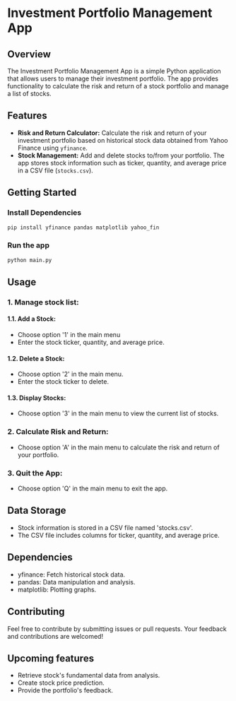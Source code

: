 # Investment Portfolio Management App

## Overview

The Investment Portfolio Management App is a simple Python application that allows users to manage their investment portfolio. The app provides functionality to calculate the risk and return of a stock portfolio and manage a list of stocks.

## Features

- **Risk and Return Calculator:** Calculate the risk and return of your investment portfolio based on historical stock data obtained from Yahoo Finance using `yfinance`.
- **Stock Management:** Add and delete stocks to/from your portfolio. The app stores stock information such as ticker, quantity, and average price in a CSV file (`stocks.csv`).

## Getting Started

### Install Dependencies

```bash
pip install yfinance pandas matplotlib yahoo_fin
```

### Run the app

```bash
python main.py
```

## Usage

### 1. Manage stock list:

#### 1.1. Add a Stock:

- Choose option '1' in the main menu
- Enter the stock ticker, quantity, and average price.

#### 1.2. Delete a Stock:

- Choose option '2' in the main menu.
- Enter the stock ticker to delete.

#### 1.3. Display Stocks:

- Choose option '3' in the main menu to view the current list of stocks.

### 2. Calculate Risk and Return:

- Choose option 'A' in the main menu to calculate the risk and return of your portfolio.

### 3. Quit the App:

- Choose option 'Q' in the main menu to exit the app.

## Data Storage

- Stock information is stored in a CSV file named 'stocks.csv'.
- The CSV file includes columns for ticker, quantity, and average price.

## Dependencies

- yfinance: Fetch historical stock data.
- pandas: Data manipulation and analysis.
- matplotlib: Plotting graphs.

## Contributing

Feel free to contribute by submitting issues or pull requests. Your feedback and contributions are welcomed!

## Upcoming features

- Retrieve stock's fundamental data from analysis.
- Create stock price prediction.
- Provide the portfolio's feedback.
